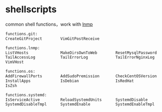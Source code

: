 # shellscripts

common shell functions，work with [lnmp](https://github.com/licess/lnmp)

```bash
functions.git:
CreateGitProject        VimGitPostReceive

functions.lnmp:
ListVHosts              MakeDirsOwnToWeb        ResetMysqlPassword
TailAccessLog           TailErrorLog            TailErrorNginxLog
VimVHost

functions.os:
AddFirewallPorts        AddSudoPremission       CheckCentOSVersion
InstallApps             IsDebian                IsRedHat
IsZsh

functions.systemd:
IsServiceActive         ReloadSystemdUnits      SystemdDisable
SystemdDisableTmpl      SystemdEnable           SystemdEnableTmpl
```